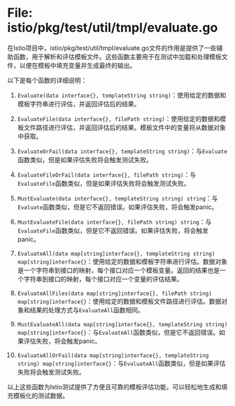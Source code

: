 # File: istio/pkg/test/util/tmpl/evaluate.go

在Istio项目中，istio/pkg/test/util/tmpl/evaluate.go文件的作用是提供了一些辅助函数，用于解析和评估模板文件。这些函数主要用于在测试中加载和处理模板文件，以便在模板中填充变量并生成最终的输出。

以下是每个函数的详细说明：

1. `Evaluate(data interface{}, templateString string)`：使用给定的数据和模板字符串进行评估，并返回评估后的结果。

2. `EvaluateFile(data interface{}, filePath string)`：使用给定的数据和模板文件路径进行评估，并返回评估后的结果。模板文件中的变量将从数据对象中获取。

3. `EvaluateOrFail(data interface{}, templateString string)`：与`Evaluate`函数类似，但是如果评估失败将会触发测试失败。

4. `EvaluateFileOrFail(data interface{}, filePath string)`：与`EvaluateFile`函数类似，但是如果评估失败将会触发测试失败。

5. `MustEvaluate(data interface{}, templateString string) string`：与`Evaluate`函数类似，但是它不返回错误。如果评估失败，将会触发panic。

6. `MustEvaluateFile(data interface{}, filePath string) string`：与`EvaluateFile`函数类似，但是它不返回错误。如果评估失败，将会触发panic。

7. `EvaluateAll(data map[string]interface{}, templateString string) map[string]interface{}`：使用给定的数据和模板字符串进行评估。数据对象是一个字符串到接口的映射，每个接口对应一个模板变量。返回的结果也是一个字符串到接口的映射，每个接口对应一个变量的评估结果。

8. `EvaluateAllFiles(data map[string]interface{}, filePath string) map[string]interface{}`：使用给定的数据和模板文件路径进行评估。数据对象和结果的处理方式与`EvaluateAll`函数相同。

9. `MustEvaluateAll(data map[string]interface{}, templateString string) map[string]interface{}`：与`EvaluateAll`函数类似，但是它不返回错误。如果评估失败，将会触发panic。

10. `EvaluateAllOrFail(data map[string]interface{}, templateString string) map[string]interface{}`：与`EvaluateAll`函数类似，但是如果评估失败将会触发测试失败。

以上这些函数为Istio测试提供了方便且可靠的模板评估功能，可以轻松地生成和填充模板化的测试数据。

